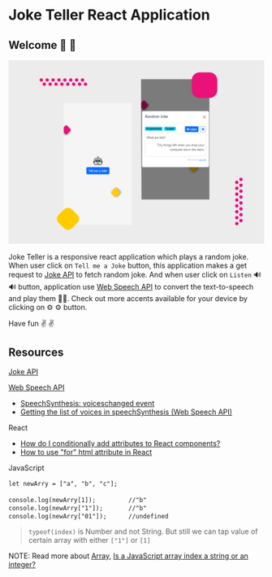 # Joke Teller React Application

## Welcome :wave: 👋

![Screenshot of Joke teller react app](./design/joke-teller-react-app_final-design.png)

Joke Teller is a responsive react application which plays a random joke. When user click on `Tell me a Joke` button, this application makes a get request to  [Joke API](https://sv443.net/jokeapi/v2/) to fetch random joke. And when user click on `Listen` :loud_sound: 🔊 button, application use [Web Speech API](https://developer.mozilla.org/en-US/docs/Web/API/SpeechSynthesis) to convert the text-to-speech and play them :musical_note:🎵. Check out more accents available for your device by clicking on :gear: ⚙️ button.

Have fun ✌️	:v:

## Resources
[Joke API](https://sv443.net/jokeapi/v2/)

[Web Speech API](https://developer.mozilla.org/en-US/docs/Web/API/SpeechSynthesis)

* [SpeechSynthesis: voiceschanged event](https://developer.mozilla.org/en-US/docs/Web/API/SpeechSynthesis/voiceschanged_event)
* [Getting the list of voices in speechSynthesis (Web Speech API)](https://stackoverflow.com/questions/21513706/getting-the-list-of-voices-in-speechsynthesis-web-speech-api)

React
* [How do I conditionally add attributes to React components?](https://stackoverflow.com/questions/31163693/how-do-i-conditionally-add-attributes-to-react-components)
* [How to use "for" html attribute in React](https://stackoverflow.com/questions/29161330/react-js-ignores-labels-for-attribute)

JavaScript

```
let newArry = ["a", "b", "c"];

console.log(newArry[1]);         //"b"
console.log(newArry["1"]);       //"b"
console.log(newArry["01"]);      //undefined
```


> `typeof(index)` is Number and not String. But still we can tap value of certain array with either `["1"]` or `[1]`

NOTE: Read more about [Array](https://developer.mozilla.org/en-US/docs/Web/JavaScript/Reference/Global_Objects/Array), [Is a JavaScript array index a string or an integer?](https://stackoverflow.com/questions/27537677/is-a-javascript-array-index-a-string-or-an-integer#:~:text=Yes%2C%20technically%20array%2Dindexes%20are,32%2D1%20are%20indexes.%22)

